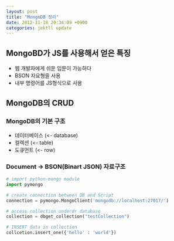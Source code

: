 ```yaml
---
layout: post
title: "MongoDB 정리"
date: 2012-11-18 20:34:09 +0900
categories: jektll update
---
```


## MongoBD가 JS를 사용해서 얻은 특징

- 웹 개발자에게 쉬운 입문이 가능하다
- BSON 자요형을 사용
- 내부 명령어를 JS형식으로 사용

## MongoDB의 CRUD

### MongoDB의 기본 구조

- 데이터베이스 (<- database)
- 컬렉션 (<- table)
- 도큐먼트 (<- row)

### Document -> BSON(Binart JSON) 자료구조

```python
# import python-mongo module
import pymongo

# create connection between DB and Script
connection = pymongo.MongoClient('mongodb://localhost:27017/')

# access collection underdr database
collection = dbget_collection("testCollection")

# INSERT data in collection
collcetion.insert_one({'hello' : 'world'})

```


